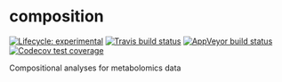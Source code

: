 # composition

[![Lifecycle: experimental](https://img.shields.io/badge/lifecycle-experimental-orange.svg)](https://www.tidyverse.org/lifecycle/#experimental)
[![Travis build status](https://travis-ci.org/jasenfinch/composition.svg?branch=master)](https://travis-ci.org/jasenfinch/composition)
[![AppVeyor build status](https://ci.appveyor.com/api/projects/status/github/jasenfinch/composition?branch=master&svg=true)](https://ci.appveyor.com/project/jasenfinch/composition)
 [![Codecov test coverage](https://codecov.io/gh/jasenfinch/composition/branch/master/graph/badge.svg)](https://codecov.io/gh/jasenfinch/composition?branch=master)

Compositional analyses for metabolomics data
